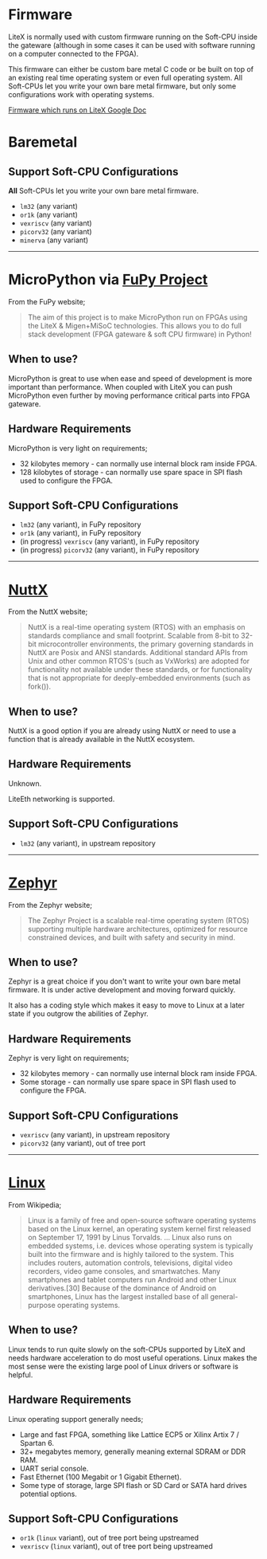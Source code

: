 # Firmware

LiteX is normally used with custom firmware running on the Soft-CPU inside the gateware (although in some cases it can be used with software running on a computer connected to the FPGA). 

This firmware can either be custom bare metal C code or be built on top of an existing real time operating system or even full operating system. All Soft-CPUs let you write your own bare metal firmware, but only some configurations work with operating systems.

[Firmware which runs on LiteX Google Doc](https://docs.google.com/document/d/11uzjWRWk9-KuBFc7chUNUluL5ajysY2qfXvt1vttl7k/edit)

# Baremetal

## Support Soft-CPU Configurations

**All** Soft-CPUs let you write your own bare metal firmware.

 * `lm32` (any variant)
 * `or1k` (any variant)
 * `vexriscv` (any variant)
 * `picorv32` (any variant)
 * `minerva` (any variant)

---

# MicroPython via [FuPy Project](https://fupy.github.io)

From the FuPy website;
> The aim of this project is to make MicroPython run on FPGAs using the LiteX & Migen+MiSoC technologies. This allows you to do full stack development (FPGA gateware & soft CPU firmware) in Python!

## When to use?

MicroPython is great to use when ease and speed of development is more important than performance. When coupled with LiteX you can push MicroPython even further by moving performance critical parts into FPGA gateware.

## Hardware Requirements

MicroPython is very light on requirements;
 * 32 kilobytes memory - can normally use internal block ram inside FPGA.
 * 128 kilobytes of storage - can normally use spare space in SPI flash used to configure the FPGA.

## Support Soft-CPU Configurations

 * `lm32` (any variant), in FuPy repository
 * `or1k` (any variant), in FuPy repository
 * (in progress) `vexriscv` (any variant), in FuPy repository
 * (in progress) `picorv32` (any variant), in FuPy repository

---

# [NuttX](http://www.nuttx.org/)

From the NuttX website;
> NuttX is a real-time operating system (RTOS) with an emphasis on standards compliance and small footprint. Scalable from 8-bit to 32-bit microcontroller environments, the primary governing standards in NuttX are Posix and ANSI standards. Additional standard APIs from Unix and other common RTOS's (such as VxWorks) are adopted for functionality not available under these standards, or for functionality that is not appropriate for deeply-embedded environments (such as fork()).

## When to use?

NuttX is a good option if you are already using NuttX or need to use a function that is already available in the NuttX ecosystem.

## Hardware Requirements

Unknown. 

LiteEth networking is supported.

## Support Soft-CPU Configurations

 * `lm32` (any variant), in upstream repository

---

# [Zephyr](https://www.zephyrproject.org/)

From the Zephyr website;
> The Zephyr Project is a scalable real-time operating system (RTOS) supporting multiple hardware architectures, optimized for resource constrained devices, and built with safety and security in mind.

## When to use?

Zephyr is a great choice if you don't want to write your own bare metal firmware. It is under active development and moving forward quickly.

It also has a coding style which makes it easy to move to Linux at a later state if you outgrow the abilities of Zephyr.

## Hardware Requirements

Zephyr is very light on requirements;
 * 32 kilobytes memory - can normally use internal block ram inside FPGA.
 * Some storage - can normally use spare space in SPI flash used to configure the FPGA.

## Support Soft-CPU Configurations

 * `vexriscv` (any variant), in upstream repository
 * `picorv32` (any variant), out of tree port

---

# [Linux](https://en.wikipedia.org/wiki/Linux)

From Wikipedia;
> Linux is a family of free and open-source software operating systems based on the Linux kernel, an operating system kernel first released on September 17, 1991 by Linus Torvalds. ...
> Linux also runs on embedded systems, i.e. devices whose operating system is typically built into the firmware and is highly tailored to the system. This includes routers, automation controls, televisions, digital video recorders, video game consoles, and smartwatches. Many smartphones and tablet computers run Android and other Linux derivatives.[30] Because of the dominance of Android on smartphones, Linux has the largest installed base of all general-purpose operating systems.

## When to use?

Linux tends to run quite slowly on the soft-CPUs supported by LiteX and needs hardware acceleration to do most useful operations. Linux makes the most sense were the existing large pool of Linux drivers or software is helpful.

## Hardware Requirements

Linux operating support generally needs;
 * Large and fast FPGA, something like Lattice ECP5 or Xilinx Artix 7 / Spartan 6.
 * 32+ megabytes memory, generally meaning external SDRAM or DDR RAM.
 * UART serial console.
 * Fast Ethernet (100 Megabit or 1 Gigabit Ethernet).
 * Some type of storage, large SPI flash or SD Card or SATA hard drives potential options.

## Support Soft-CPU Configurations

 * `or1k` (`linux` variant), out of tree port being upstreamed
 * `vexriscv` (`linux` variant), out of tree port being upstreamed
